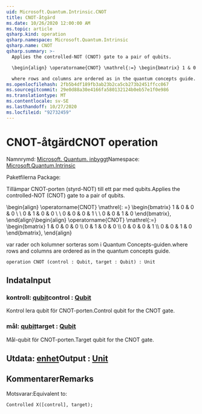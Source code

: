 ```yaml
---
uid: Microsoft.Quantum.Intrinsic.CNOT
title: CNOT-åtgärd
ms.date: 10/26/2020 12:00:00 AM
ms.topic: article
qsharp.kind: operation
qsharp.namespace: Microsoft.Quantum.Intrinsic
qsharp.name: CNOT
qsharp.summary: >-
  Applies the controlled-NOT (CNOT) gate to a pair of qubits.

  \begin{align} \operatorname{CNOT} \mathrel{:=} \begin{bmatrix} 1 & 0 & 0 & 0 \\\\ 0 & 1 & 0 & 0 \\\\ 0 & 0 & 0 & 1 \\\\ 0 & 0 & 1 & 0 \end{bmatrix}, \end{align}

  where rows and columns are ordered as in the quantum concepts guide.
ms.openlocfilehash: 2fb5b4df189fb3ab23b2ca5cb273b2451ffcc067
ms.sourcegitcommit: 29e0d88a30e4166fa580132124b0eb57e1f0e986
ms.translationtype: MT
ms.contentlocale: sv-SE
ms.lasthandoff: 10/27/2020
ms.locfileid: "92732459"
---
```

# <a name="cnot-operation"></a><span data-ttu-id="65e8c-102">CNOT-åtgärd</span><span class="sxs-lookup"><span data-stu-id="65e8c-102">CNOT operation</span></span>

<span data-ttu-id="65e8c-103">Namnrymd: [Microsoft. Quantum. inbyggt](xref:Microsoft.Quantum.Intrinsic)</span><span class="sxs-lookup"><span data-stu-id="65e8c-103">Namespace: [Microsoft.Quantum.Intrinsic](xref:Microsoft.Quantum.Intrinsic)</span></span>

<span data-ttu-id="65e8c-104">Paketfilerna [](https://nuget.org/packages/)</span><span class="sxs-lookup"><span data-stu-id="65e8c-104">Package: [](https://nuget.org/packages/)</span></span>


<span data-ttu-id="65e8c-105">Tillämpar CNOT-porten (styrd-NOT) till ett par med qubits.</span><span class="sxs-lookup"><span data-stu-id="65e8c-105">Applies the controlled-NOT (CNOT) gate to a pair of qubits.</span></span>

<span data-ttu-id="65e8c-106">\begin{align} \operatorname{CNOT} \mathrel{: =} \begin{bmatrix} 1 & 0 & 0 & 0 \\ \\ 0 & 1 & 0 & 0 \\ \\ 0 & 0 & 0 & 1 \\ \\ 0 & 0 & 1 & 0 \end{bmatrix}, \end{align}</span><span class="sxs-lookup"><span data-stu-id="65e8c-106">\begin{align} \operatorname{CNOT} \mathrel{:=} \begin{bmatrix} 1 & 0 & 0 & 0 \\\\ 0 & 1 & 0 & 0 \\\\ 0 & 0 & 0 & 1 \\\\ 0 & 0 & 1 & 0 \end{bmatrix}, \end{align}</span></span>

<span data-ttu-id="65e8c-107">var rader och kolumner sorteras som i Quantum Concepts-guiden.</span><span class="sxs-lookup"><span data-stu-id="65e8c-107">where rows and columns are ordered as in the quantum concepts guide.</span></span>

```qsharp
operation CNOT (control : Qubit, target : Qubit) : Unit
```


## <a name="input"></a><span data-ttu-id="65e8c-108">Indata</span><span class="sxs-lookup"><span data-stu-id="65e8c-108">Input</span></span>

### <a name="control--qubit"></a><span data-ttu-id="65e8c-109">kontroll: [qubit](xref:microsoft.quantum.lang-ref.qubit)</span><span class="sxs-lookup"><span data-stu-id="65e8c-109">control : [Qubit](xref:microsoft.quantum.lang-ref.qubit)</span></span>

<span data-ttu-id="65e8c-110">Kontrol lera qubit för CNOT-porten.</span><span class="sxs-lookup"><span data-stu-id="65e8c-110">Control qubit for the CNOT gate.</span></span>


### <a name="target--qubit"></a><span data-ttu-id="65e8c-111">mål: [qubit](xref:microsoft.quantum.lang-ref.qubit)</span><span class="sxs-lookup"><span data-stu-id="65e8c-111">target : [Qubit](xref:microsoft.quantum.lang-ref.qubit)</span></span>

<span data-ttu-id="65e8c-112">Mål-qubit för CNOT-porten.</span><span class="sxs-lookup"><span data-stu-id="65e8c-112">Target qubit for the CNOT gate.</span></span>



## <a name="output--unit"></a><span data-ttu-id="65e8c-113">Utdata: [enhet](xref:microsoft.quantum.lang-ref.unit)</span><span class="sxs-lookup"><span data-stu-id="65e8c-113">Output : [Unit](xref:microsoft.quantum.lang-ref.unit)</span></span>



## <a name="remarks"></a><span data-ttu-id="65e8c-114">Kommentarer</span><span class="sxs-lookup"><span data-stu-id="65e8c-114">Remarks</span></span>

<span data-ttu-id="65e8c-115">Motsvarar:</span><span class="sxs-lookup"><span data-stu-id="65e8c-115">Equivalent to:</span></span>

```qsharp
Controlled X([control], target);
```